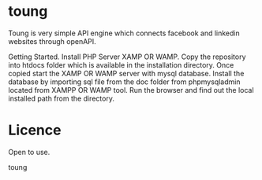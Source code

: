 toung
=====
Toung is very simple API engine which connects facebook and linkedin websites through openAPI.

Getting Started.
Install PHP Server XAMP OR WAMP.
Copy the repository into htdocs folder which is available in the installation directory.
Once copied start the XAMP OR WAMP server with mysql database.
Install the database by importing sql file from the doc folder from phpmysqladmin located from XAMPP OR WAMP tool.
Run the browser and find out the local installed path from the directory.

Licence
=====
Open to use.

toung
